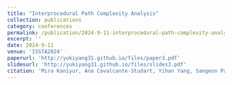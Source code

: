```yaml
---
title: "Interprocedural Path Complexity Analysis"
collection: publications
category: conferences
permalink: /publication/2024-9-11-interprocedural-path-complexity-analysis
excerpt: ''
date: 2024-9-11
venue: 'ISSTA2024'
paperurl: 'http://yukiyang31.github.io/files/paper3.pdf'
slidesurl: 'http://yukiyang31.github.io/files/slides3.pdf'
citation: 'Mira Kaniyur, Ana Cavalcante-Studart, Yihan Yang, Sangeon Park, David Chen, Duy Lam, and Lucas Bang. 2024. Interprocedural Path Complexity Analysis. In Proceedings of the 33rd ACM SIGSOFT International Symposium on Software Testing and Analysis (ISSTA 2024). Association for Computing Machinery, New York, NY, USA, 162-173. https://doi.org/10.1145/3650212.3652118'
---
```

